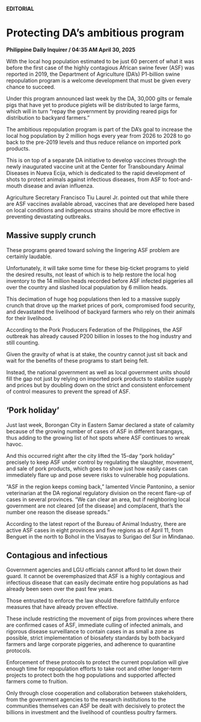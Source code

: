 **EDITORIAL**

# Protecting DA’s ambitious program

****Philippine Daily Inquirer / 04:35 AM April 30, 2025****

With the local hog population estimated to be just 60 percent of what it was before the first case of the highly contagious African swine fever (ASF) was reported in 2019, the Department of Agriculture (DA’s) P1-billion swine repopulation program is a welcome development that must be given every chance to succeed.

Under this program announced last week by the DA, 30,000 gilts or female pigs that have yet to produce piglets will be distributed to large farms, which will in turn “repay the government by providing reared pigs for distribution to backyard farmers.”

The ambitious repopulation program is part of the DA’s goal to increase the local hog population by 2 million hogs every year from 2026 to 2028 to go back to the pre-2019 levels and thus reduce reliance on imported pork products.

This is on top of a separate DA initiative to develop vaccines through the newly inaugurated vaccine unit at the Center for Transboundary Animal Diseases in Nueva Ecija, which is dedicated to the rapid development of shots to protect animals against infectious diseases, from ASF to foot-and-mouth disease and avian influenza.

Agriculture Secretary Francisco Tiu Laurel Jr. pointed out that while there are ASF vaccines available abroad, vaccines that are developed here based on local conditions and indigenous strains should be more effective in preventing devastating outbreaks.

## Massive supply crunch

These programs geared toward solving the lingering ASF problem are certainly laudable.

Unfortunately, it will take some time for these big-ticket programs to yield the desired results, not least of which is to help restore the local hog inventory to the 14 million heads recorded before ASF infected piggeries all over the country and slashed local population by 6 million heads.

This decimation of huge hog populations then led to a massive supply crunch that drove up the market prices of pork, compromised food security, and devastated the livelihood of backyard farmers who rely on their animals for their livelihood.

According to the Pork Producers Federation of the Philippines, the ASF outbreak has already caused P200 billion in losses to the hog industry and still counting.

Given the gravity of what is at stake, the country cannot just sit back and wait for the benefits of these programs to start being felt.

Instead, the national government as well as local government units should fill the gap not just by relying on imported pork products to stabilize supply and prices but by doubling down on the strict and consistent enforcement of control measures to prevent the spread of ASF.

## ‘Pork holiday’

Just last week, Borongan City in Eastern Samar declared a state of calamity because of the growing number of cases of ASF in different barangays, thus adding to the growing list of hot spots where ASF continues to wreak havoc.

And this occurred right after the city lifted the 15-day “pork holiday” precisely to keep ASF under control by regulating the slaughter, movement, and sale of pork products, which goes to show just how easily cases can immediately flare up and pose severe risks to vulnerable hog populations.

“ASF in the region keeps coming back,” lamented Vincie Pantonino, a senior veterinarian at the DA regional regulatory division on the recent flare-up of cases in several provinces. “We can clear an area, but if neighboring local government are not cleared [of the disease] and complacent, that’s the number one reason the disease spreads.”

According to the latest report of the Bureau of Animal Industry, there are active ASF cases in eight provinces and five regions as of April 11, from Benguet in the north to Bohol in the Visayas to Surigao del Sur in Mindanao.

## Contagious and infectious

Government agencies and LGU officials cannot afford to let down their guard. It cannot be overemphasized that ASF is a highly contagious and infectious disease that can easily decimate entire hog populations as had already been seen over the past few years.

Those entrusted to enforce the law should therefore faithfully enforce measures that have already proven effective.

These include restricting the movement of pigs from provinces where there are confirmed cases of ASF, immediate culling of infected animals, and rigorous disease surveillance to contain cases in as small a zone as possible, strict implementation of biosafety standards by both backyard farmers and large corporate piggeries, and adherence to quarantine protocols.

Enforcement of these protocols to protect the current population will give enough time for repopulation efforts to take root and other longer-term projects to protect both the hog populations and supported affected farmers come to fruition.

Only through close cooperation and collaboration between stakeholders, from the government agencies to the research institutions to the communities themselves can ASF be dealt with decisively to protect the billions in investment and the livelihood of countless poultry farmers.